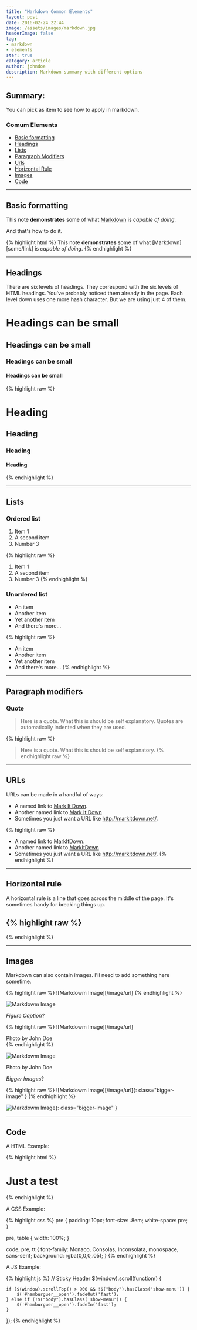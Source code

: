 ```yaml
---
title: "Markdown Common Elements"
layout: post
date: 2016-02-24 22:44
image: /assets/images/markdown.jpg
headerImage: false
tag:
- markdown
- elements
star: true
category: article
author: johndoe
description: Markdown summary with different options
---
```


## Summary:

You can pick as item to see how to apply in markdown.

### Comum Elements
- [Basic formatting](#basic-formatting)
- [Headings](#headings)
- [Lists](#lists)
- [Paragraph Modifiers](#paragraph-modifiers)
- [Urls](#urls)
- [Horizontal Rule](#horizontal-rule)
- [Images](#images)
- [Code](#code)

---

## Basic formatting

This note **demonstrates** some of what [Markdown][1] is *capable of doing*.

And that's how to do it.

{% highlight html %}
This note **demonstrates** some of what [Markdown][some/link] is *capable of doing*.
{% endhighlight %}

---

## Headings

There are six levels of headings. They correspond with the six levels of HTML headings. You've probably noticed them already in the page. Each level down uses one more hash character. But we are using just 4 of them.

# Headings can be small

## Headings can be small

### Headings can be small

#### Headings can be small

{% highlight raw %}
# Heading
## Heading
### Heading
#### Heading
{% endhighlight %}

---

## Lists

### Ordered list

1. Item 1
2. A second item
3. Number 3

{% highlight raw %}
1. Item 1
2. A second item
3. Number 3
{% endhighlight %}

### Unordered list

* An item
* Another item
* Yet another item
* And there's more...

{% highlight raw %}
* An item
* Another item
* Yet another item
* And there's more...
{% endhighlight %}

---

## Paragraph modifiers

### Quote

> Here is a quote. What this is should be self explanatory. Quotes are automatically indented when they are used.

{% highlight raw %}
> Here is a quote. What this is should be self explanatory.
{% endhighlight raw %}

---

## URLs

URLs can be made in a handful of ways:

* A named link to [Mark It Down][3].
* Another named link to [Mark It Down](http://markitdown.net/)
* Sometimes you just want a URL like <http://markitdown.net/>.

{% highlight raw %}
* A named link to [MarkItDown][3].
* Another named link to [MarkItDown](http://markitdown.net/)
* Sometimes you just want a URL like <http://markitdown.net/>.
{% endhighlight %}

---

## Horizontal rule

A horizontal rule is a line that goes across the middle of the page.
It's sometimes handy for breaking things up.

{% highlight raw %}
---
{% endhighlight %}

---

## Images

Markdown can also contain images. I'll need to add something here sometime.

{% highlight raw %}
![Markdowm Image][/image/url]
{% endhighlight %}

![Markdowm Image][6]

*Figure Caption*?

{% highlight raw %}
![Markdowm Image][/image/url]
<figcaption class="caption">Photo by John Doe</figcaption>
{% endhighlight %}

![Markdowm Image][6]
<figcaption class="caption">Photo by John Doe</figcaption>

*Bigger Images*?

{% highlight raw %}
![Markdowm Image][/image/url]{: class="bigger-image" }
{% endhighlight %}

![Markdowm Image][6]{: class="bigger-image" }

---

## Code

A HTML Example:

{% highlight html %}
<!DOCTYPE html>
<html lang="en">
<head>
    <meta charset="UTF-8">
    <title>Document</title>
</head>
<body>
    <h1>Just a test</h1>
</body>
</html>
{% endhighlight %}

A CSS Example:

{% highlight css %}
pre {
    padding: 10px;
    font-size: .8em;
    white-space: pre;
}

pre, table {
    width: 100%;
}

code, pre, tt {
    font-family: Monaco, Consolas, Inconsolata, monospace, sans-serif;
    background: rgba(0,0,0,.05);
}
{% endhighlight %}

A JS Example:

{% highlight js %}
// Sticky Header
$(window).scroll(function() {

    if ($(window).scrollTop() > 900 && !$("body").hasClass('show-menu')) {
        $('#hamburguer__open').fadeOut('fast');
    } else if (!$("body").hasClass('show-menu')) {
        $('#hamburguer__open').fadeIn('fast');
    }

});
{% endhighlight %}

[1]: http://daringfireball.net/projects/markdown/
[2]: http://www.fileformat.info/info/unicode/char/2163/index.htm
[3]: http://www.markitdown.net/
[4]: http://daringfireball.net/projects/markdown/basics
[5]: http://daringfireball.net/projects/markdown/syntax
[6]: http://kune.fr/wp-content/uploads/2013/10/ghost-blog.jpg
